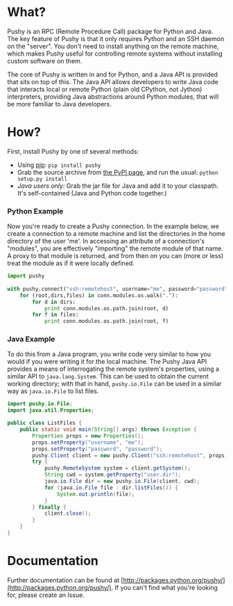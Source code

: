 # What?

Pushy is an RPC (Remote Procedure Call) package for Python and Java. The key feature of Pushy is that it only requires
Python and an SSH daemon on the "server". You don't need to install anything on the remote machine, which makes Pushy
useful for controlling remote systems without installing custom software on them.

The core of Pushy is written in and for Python, and a Java API is provided that sits on top of this. The Java API allows
developers to write Java code that interacts local or remote Python (plain old CPython, not Jython) interpreters,
providing Java abstractions around Python modules, that will be more familiar to Java developers.

# How?

First, install Pushy by one of several methods:

* Using [pip](http://www.pip-installer.org): `pip install pushy`
* Grab the source archive from [the PyPI page](http://pypi.python.org/pypi/pushy/), and run the usual:
  `python setup.py install`
* *Java users only:* Grab the jar file for Java and add it to your classpath. It's self-contained (Java and Python code
  together.)

### Python Example

Now you're ready to create a Pushy connection. In the example below, we create a connection to a remote machine and
list the directories in the home directory of the user 'me'. In accessing an attribute of a connection's "modules",
you are effectively "importing" the remote module of that name. A proxy to that module is returned, and from then on
you can (more or less) treat the module as if it were locally defined.

```python
import pushy
    
with pushy.connect("ssh:remotehost", username="me", password="password") as conn:
    for (root,dirs,files) in conn.modules.os.walk("."):
        for d in dirs:
            print conn.modules.os.path.join(root, d)
        for f in files:
            print conn.modules.os.path.join(root, f)
```

### Java Example

To do this from a Java program, you write code very similar to how you would if you were writing it for the local
machine. The Pushy Java API provides a means of interrogating the remote system's properties, using a similar API to
`java.lang.System`. This can be used to obtain the current working directory; with that in hand, `pushy.io.File` can be
used in a similar way as `java.io.File` to list files.

```java
import pushy.io.File;
import java.util.Properties;

public class ListFiles {
    public static void main(String[] args) throws Exception {
        Properties props = new Properties();
        props.setProperty("username", "me");
        props.setProperty("password", "password");
        pushy.Client client = new pushy.Client("ssh:remotehost", props);
        try {
            pushy.RemoteSystem system = client.getSystem();
            String cwd = system.getProperty("user.dir");
            java.io.File dir = new pushy.io.File(client, cwd);
            for (java.io.File file : dir.listFiles()) {
                System.out.println(file);
            }
        } finally {
            client.close();
        }
    }
}
```

# Documentation

Further documentation can be found at [http://packages.python.org/pushy/](http://packages.python.org/pushy/). If you
can't find what you're looking for, please create an Issue.